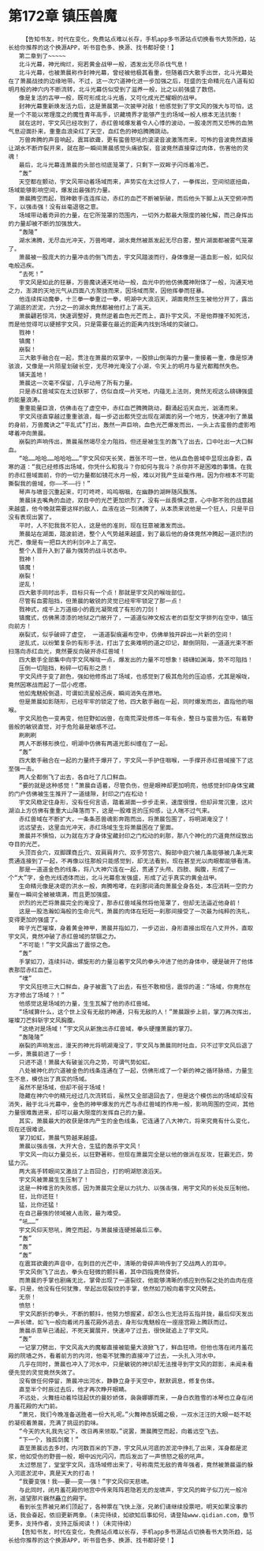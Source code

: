 # 第172章 镇压兽魔
        【告知书友，时代在变化，免费站点难以长存，手机app多书源站点切换看书大势所趋，站长给你推荐的这个换源APP，听书音色多、换源、找书都好使！】
       第二章到了~~~~~
       北斗光幕，神光绚烂，宛若黄金战甲一般，透发出无尽杀伐气息！
       北斗光幕，也被萧晨称作封神光幕，曾经被他极其看重，但随着四大散手出世，北斗光幕处在了萧晨战技的边缘地带。不过，这一次穴道神化进一步加强之后，旺盛的生命精元在八道有如明月般的神穴内不断流转，北斗光幕仿似受到了滋养一般，比之以前强盛了数倍。
       像是复活的古甲一般，既可形成北斗光盾，又可化成光芒耀眼的战甲。
       封神光幕重新焕发活力后，这是萧晨第一次披甲对敌！他感觉到了宇文风的强大与可怕，这是一个不能以常理度之的魔性青年高手，识藏境界才能够产生的场域一般人根本无法抗衡！
       就在这时，宇文风已经攻到了，赤红兽域爆发着令人心悸的波动，一股凌厉而又恐怖的血煞气息迎面扑来，重重血浪染红了天空，血红色的神焰腾腾跳动。
       万兽奔腾的声音响起，震耳欲聋，更有蛮兽怒吼的滚滚音波激荡而来，可怖的音波竟然直接让湖水不断炸裂开来，就在那一瞬间萧晨感觉头痛欲裂，音波竟然直接穿过肉体，伤害他的灵魂！
       最后，北斗光幕连萧晨的头部也彻底笼罩了，只剩下一双眸子闪烁着冷芒。
       “轰”
       天空都在颤动，宇文风带动着场域而来，声势实在太过惊人了，一拳挥出，空间彻底扭曲，场域能够影响空间，爆发出最强的力量。
       萧晨腾空而起，戮神散手连连挥动，赤红的血芒不断被斩破，而后他头下脚上从天空俯冲而下，以强击强！没有丝毫退宿之意。
       场域带动着奇异的力量，在它所笼罩的范围内，一切外力都最大限度的被化解，而己身挥出的力量却被不断的加强放大。
       “轰隆”
       湖水沸腾，无尽血光冲天，万兽咆哮，湖水竟然被蒸发起无尽白雾，整片湖面都被雾气笼罩了。
       萧晨被一股庞大的力量冲击的倒飞而去，宇文风踏波而行，身体像是一道血影一般，如风似电般迅疾。
       “去死！”
       宇文风是如此的狂暴，万兽魔诀通天地动一般，血光中的他仿佛魔神附体了一般，沟通天地之力，澎湃的天地元气从四面八方聚拢而来，因场域而聚，因他挥拳而狂暴。
       他连续挥动魔拳，十三拳一拳重过一拳，明湖中大浪滔天，湖面竟然生生被他分开了，露出了湖底的淤泥，六分之一的湖水竟然都被他打上了高天。
       萧晨翩若惊鸿，快速调整好，竟然逆着血色光芒而上，直扑宇文风，不是他莽撞不知死活，而是他觉得可以硬撼宇文风，只是需要在最近的距离内找到场域的突破口。
       戮神！
       镇魔！
       崩裂！
       三大散手融合在一起，贯注在萧晨的双掌中，一股排山倒海的力量一重接着一重，像是惊涛骇浪，又像是一片陨星划破长空，无尽神光淹没了小湖，令天上的明月与星光都黯然失色。
       铺天盖地！
       萧晨这一次毫不保留，几乎动用了所有力量。
       只是赤红兽域实在太过妖邪了，仿似自成一片天地，内蕴无上法则，竟然无视这么磅礴强盛的能量浪涛。
       重重能量巨浪，仿佛击在了虚空中，赤红血芒腾腾跳动，翻涌起滔天血光，汹涌而来。
       宇文风径直穿越过重重骇浪，每一步迈出都凭空出现在湖面的另一个地方，快速冲到了萧晨的身前，万兽魔诀之“平乱式”打出，轰然一声巨响，血色光芒爆发而出，一头上古蛮兽的虚影咆哮着冲向萧晨。
       崩裂的声响传出，萧晨虽然竭尽全力阻挡，但还是被生生的轰飞了出去，口中吐出一大口鲜血。
       “哈……哈哈……哈哈哈……”宇文风仰天长笑，嚣张不可一世，他从血色兽域中显现出身影，森寒的道：“我已经修炼出场域，你凭什么和我斗？你如何与我斗？杀你并不是困难的事情。在我的赤红兽域面前，你的一切力量都如镜花水月一般，难以对我产生丝毫作用。因为你根本不可能撕裂我的兽域，你——不——行！”
       琴声与啸音沉重起来，叮叮咚咚，呜呜咽咽，在幽静的湖畔随风飘荡。
       萧晨抹去嘴角的血迹，双目中的光芒更加炽烈了，没有一丝畏惧之意，心中那不败的战意越来越盛，他今晚就需要这样的敌人，血液在这一刻沸腾了，从本质来说他是一个狂人，只是平日没有表现出罢了。
       平时，人不犯我我不犯人，这是他的准则，现在狂意被激发而出。
       萧晨站在湖面，踏波前进，整个人气势越来越盛，到了最后他的身体竟然冲腾起一道炽烈的光芒，像是有一把巨大的利剑冲上了高空。
       整个人晋升入到了最为强势的战斗状态中。
       戮神！
       镇魔！
       崩裂！
       逆乱！
       四大散手同时出手，目标只有一个点！那就是宇文风的喉咙部位。
       尽管有血雾阻挡，但萧晨的敏锐的灵觉已经牢牢锁定了那一点！
       戮神式，成千上万道细小的霞光凝聚成了有形的刀剑！
       镇魔式，仿佛黑漆漆的地狱之门敞开了，一道道似神文般古老的巨型文字排列在空中，镇压向前方！
       崩裂式，似乎破碎了虚空， 一道道裂痕遍布空中，仿佛单独开辟出一片新的空间！
       逆乱式，以纷繁复杂的有形手法，打出了玄奥难明的道之印记，颠倒阴阳，一道道光束不断扫落向赤红血光，竟然要反向破开赤红兽域！
       四大散手全部集中向宇文风喉咙一点，爆发出的力量不可想象！磅礴如渊海，势不可阻挡！
       压倒一切阻挡，粉碎一切有形之质！
       宇文风终于变了颜色，强如他修炼出了场域，也感觉到了极其危险的压迫感，尤其是喉咙，竟然因寒战而起了一层小疙瘩。
       他如鬼魅般倒退，可谓如流星般迅疾，瞬间消失在原地。
       但是萧晨如影随形，已经牢牢的锁定了他，四大散手融在一起，同时爆发而出，直指他的咽喉。
       宇文风脸色一变再变，他狂野如凶兽，在南荒深处修炼一年有余，整日与蛮兽为伍，有着野兽般的敏锐直觉，对于危险最是敏感不过。
       刷刷刷
       两人不断移形换位，明湖中仿佛有两道光影纠缠在了一起。
       “轰”
       四大散手融合在一起的力量终于爆开了，宇文风一手护住咽喉，一手撑开赤红兽域接下了这至强一击。
       两人全都倒飞了出去，各自吐了几口鲜血。
       “要的就是这种感觉！”萧晨自语着，尽管负伤，但是眼神却更加明亮，他感觉封印身体宝藏的门户仿佛被生生推开了一道缝隙，封印之门在松动！
       宇文风稳定住身形，没有任何言语，踏着湖面一步步走来，速度很慢，但却异常沉重，这片湖泊上方仿佛有重重大山降落而下，这是一股难言的压抑感，让人喘不过气来。
       赤红兽域在不断扩大，一条条恶兽魂影奔跑而出，将萧晨包围了，将明湖淹没了！
       远远望去，这里血光冲天，赤红场域生生将萧晨困在了里面。
       萧晨并不惧怕，以为就在方才身体宝藏封印之门松动的刹那，那八个神化的穴道竟然绽放出夺目的光芒。
       头顶百会穴，双脚踝商丘穴、双肩肩井穴、双手劳宫穴、胸部中庭穴被几条能够被几条光束贯通连接到了一起，不再像以往那般只能感觉到，却无法看到，现在甚至光以肉眼都能够看清。
       那是一道道金色的线条，将八大神穴连在一起，贯通了头颅、四肢、胸腹，形成了一个“大”字，金色光线透体而出，北斗光幕愈发强盛，形成了近乎真实的黄金战甲。
       生命精元像是决堤的洪水一般，奔腾咆哮，在刹那间涌向萧晨全身各处，本应消耗一空的力量在一瞬间全被被填满，而且更加强盛。
       炽烈的光芒将萧晨完全的淹没了，那赤红兽域虽然将他笼罩了，但却无法逼近他身前！
       这是一股浩瀚如海般的生命元气，萧晨的肉体在短短一刹那间接受了一次最为纯粹的洗礼，变得更加的强盛了。
       眸子光芒璀璨，身着黄金神甲，萧晨并指如刀，一步迈出，身形直接出现在八丈开外，直取宇文风，竟然冲破了赤红兽域的禁锢之力。
       “不可能！”宇文风露出了震惊之色。
       “轰”
       手掌如刀，连续抖动，螺旋形的力量沿着宇文风的拳头冲进了他的身体中，硬是破开了他体表那层赤红血芒。
       “噗”
       宇文风狂喷三大口鲜血，身子被震飞了出去，有些不敢相信，震惊的道：“场域，你竟然在方才修出了场域？！”
       他感觉这是场域的力量，生生瓦解了他的赤红兽域。
       “场域算什么，这个世上没有无敌的神通，只有无敌的人！”萧晨跟步上前，掌刀再次挥出，璀璨刀芒斜斩宇文风胸腹。
       “这绝对是场域！”宇文风从新施出赤红兽域，拳头硬撞萧晨的掌刀。
       “轰隆隆”
       崩裂的声响发出，漫天的神光将明湖淹没了，宇文风与萧晨同时吐血，只不过宇文风后退了一步，萧晨前进了一步！
       只进不退！萧晨大有破釜沉舟之势，可谓气势如虹。
       八处被神化的穴道被金色的线条连通在了一起，仿佛形成了一个新的神之循环脉络，力量生生不息，模仿出了真实的场域。
       虽然不是场域，但却不弱于场域！
       隐藏在神穴中的精元经过几次流转后，虽然又全部退回去了，但是这个模仿出的场域却没有消失，融于北斗光幕中，金色的神甲爆发的光芒与赤红兽域的作用一般，影响周围的空间，其他力量很难轰进来，却可以最大限度的发挥自己的力量。
       其实，萧晨最大的收获是体内产生的金色线条，它连通了八大神穴，将来究竟有什么变化，现在还很难说。
       掌刀如虹，萧晨气势越来越盛。
       萧晨以强击强，大开大合，生猛的轰杀宇文风！
       宇文风一向以力量见长，以狂野著称，但现在萧晨完全是以他的做派在反攻，狂霸无匹，势猛力沉。
       两大高手转眼间又激战了上百回合，打的明湖怒浪滔天。
       宇文风被萧晨生生压制了！
       这是一种难言的失败感，因为萧晨完全是以力抗力、以强击强，用宇文风的长处反压制他。
       狂，比你还狂！
       猛，比你还猛！
       在自己最强的领域被人击败，最为难受。
       “吼……”
       宇文风仰天怒吼，腾空而起，与萧晨接连硬撼最后三拳。
       “轰”
       “轰”
       “轰”
       在震耳欲聋的声音中，在刺目的光芒中，清晰的骨碎声响传到了交战两人的耳中。
       宇文风倒飞了出去，拳头在轻微的颤抖着，其中四指竟然骨折。
       而萧晨的手掌也剧痛无比，掌骨出现了一道裂纹，他能够清晰的感应到伤裂之处的血肉在痉挛。只是，他没有任何犹豫，举起出现裂纹的手掌，依然如刀般向着宇文风劈去。
       无奈！
       愤怒！
       宇文风断折的拳头，不断的颤抖，他努力想握紧，却怎么也无法将五指并拢，最后仰天发出一声长啸，如飞一般向着闭月羞花殿外逃去，身形似鬼魅般在一座座宫殿上腾跃而过。
       萧晨杀意早已涌起，不死天翼展开，快速冲了过去，很快就追上了宇文风。
       “轰”
       一记掌刀劈出，宇文风高大的魔躯直接被能量大浪掀飞了，鲜血狂喷。但他也落在闭月羞花殿的院墙之外，看着前方的内河，他毫不犹豫的直接冲了过去，一头扎入河水中。
       几乎在同时，萧晨也冲入了河水中，只是敏锐的神识却无法搜寻到宇文风的踪影，未闻未看便先觉的灵觉竟然失效了。
       没有做任何停留，萧晨冲出河水，静静立身于天空中，默默调息，修复伤体。
       直至半个时辰过去后，他才再次睁开眼睛。
       不远处，火舞扭动着玲珑起伏的曼妙娇体，袅袅娜娜而来，一身白衣胜雪的冰琴也立身在闭月羞花殿的大门前。
       “萧兄，我们今晚准备送胜者一份大礼呢。”火舞神态妩媚之极，一双水汪汪的大眼一眨不眨的凝视着萧晨，充满了挑逗的韵味。
       “今天的大礼我先记下，改日再来领取。”说罢，萧晨腾空而起，向着远空飞去。
       “下一个，独孤剑魔！”
       直至萧晨远去多时，内河数百米的下游，宇文风从河底的淤泥中挣扎了出来，浑身都是泥浆，他如受伤的野兽一般，眼中凶光闪闪，而后发出了一声愤怒之极的吼声。
       太过憋屈了，堂堂宇文风，连场域修出来了，号称南荒无敌的青年强者，竟然被萧晨逼的躲入河底淤泥中，真是天大的打击！
       “我要变强！我——要——变——强！”宇文风仰天悲啸。
       与此同时，闭月羞花殿的地宫中传来阵阵若隐若无的龙啸声，宇文风的眸子似刀光一般冷冽，遥望那片巍然矗立的殿宇。
       看到长生界被兄弟们顶起了，各种票在飞快上涨，兄弟们请继续投票吧，明天如果没事的话，我会奋起，依旧更新两章。(未完待续，如欲知后事如何，请登陆www.qidian.com，章节更多，支持作者，支持正版阅读！)（未完待续）
       【告知书友，时代在变化，免费站点难以长存，手机app多书源站点切换看书大势所趋，站长给你推荐的这个换源APP，听书音色多、换源、找书都好使！】